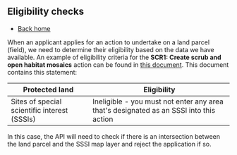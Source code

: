 ## Eligibility checks

- [Back home](../README.md)

When an applicant applies for an action to undertake on a land parcel (field), we need to determine their eligibility based on the data we have available. An example of eligibility criteria for the **SCR1: Create scrub and open habitat mosaics** action can be found in [this document](https://www.gov.uk/find-funding-for-land-or-farms/scr1-create-scrub-and-open-habitat-mosaics). This document contains this statement:

| Protected land                               | Eligibility                                                                            |
| -------------------------------------------- | -------------------------------------------------------------------------------------- |
| Sites of special scientific interest (SSSIs) | Ineligible - you must not enter any area that's designated as an SSSI into this action |

In this case, the API will need to check if there is an intersection between the land parcel and the SSSI map layer and reject the application if so.
